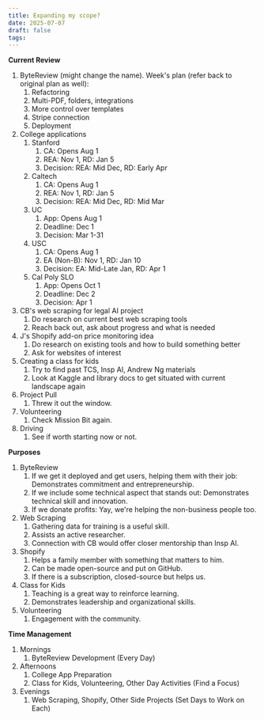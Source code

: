 ```yaml
---
title: Expanding my scope?
date: 2025-07-07
draft: false
tags:
---
```

**Current Review**

1. ByteReview (might change the name). Week's plan (refer back to original plan as well):
	1. Refactoring
	2. Multi-PDF, folders, integrations
	3. More control over templates
	4. Stripe connection
	5. Deployment
2. College applications
	1. Stanford
		1. CA: Opens Aug 1
		2. REA: Nov 1, RD: Jan 5
		3. Decision: REA: Mid Dec, RD: Early Apr
	2. Caltech
		1. CA: Opens Aug 1
		2. REA: Nov 1, RD: Jan 5
		3. Decision: REA: Mid Dec, RD: Mid Mar
	3. UC
		1. App: Opens Aug 1
		2. Deadline: Dec 1
		3. Decision: Mar 1-31
	4. USC
		1. CA: Opens Aug 1
		2. EA (Non-B): Nov 1, RD: Jan 10
		3. Decision: EA: Mid-Late Jan, RD: Apr 1
	5. Cal Poly SLO
		1. App: Opens Oct 1
		2. Deadline: Dec 2
		3. Decision: Apr 1
3. CB's web scraping for legal AI project
	1. Do research on current best web scraping tools
	2. Reach back out, ask about progress and what is needed
4. J's Shopify add-on price monitoring idea
	1. Do research on existing tools and how to build something better
	2. Ask for websites of interest
5. Creating a class for kids
	1. Try to find past TCS, Insp AI, Andrew Ng materials
	2. Look at Kaggle and library docs to get situated with current landscape again
6. Project Pull
	1. Threw it out the window.
7. Volunteering
	1. Check Mission Bit again.
8. Driving
	1. See if worth starting now or not.

**Purposes**

1. ByteReview
	1. If we get it deployed and get users, helping them with their job: Demonstrates commitment and entrepreneurship.
	2. If we include some technical aspect that stands out: Demonstrates technical skill and innovation.
	3. If we donate profits: Yay, we're helping the non-business people too.
2. Web Scraping
	1. Gathering data for training is a useful skill.
	2. Assists an active researcher.
	3. Connection with CB would offer closer mentorship than Insp AI.
3. Shopify
	1. Helps a family member with something that matters to him.
	2. Can be made open-source and put on GitHub.
	3. If there is a subscription, closed-source but helps us.
4. Class for Kids
	1. Teaching is a great way to reinforce learning.
	2. Demonstrates leadership and organizational skills.
5. Volunteering
	1. Engagement with the community.

**Time Management**

1. Mornings
	1. ByteReview Development (Every Day)
2. Afternoons
	1. College App Preparation
	2. Class for Kids, Volunteering, Other Day Activities (Find a Focus)
3. Evenings
	1. Web Scraping, Shopify, Other Side Projects (Set Days to Work on Each)
